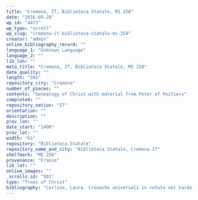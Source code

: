 ```yaml
---
title: "Cremona, IT, Biblioteca Statale, MS 258"
date: "2016-09-28"
wp_id: "4473"
wp_type: "scroll"
wp_slug: "cremona-it-biblioteca-statale-ms-258"
creator: "admin"
online_bibliography_record: ""
language_1: "Unknown Language"
language_2: ""
lib_lon: ""
meta_title: "Cremona, IT, Biblioteca Statale, MS 258"
date_quality: ""
length: "592"
repository_city: "Cremona"
number_of_pieces: ""
contents: "Genealogy of Christ with material from Peter of Poitiers"
completed: ""
repository_nation: "IT"
orientation: ""
description: ""
prov_lon: ""
date_start: "1400"
prov_lat: ""
width: "61"
repository: "Biblioteca Statale"
repository_name_and_city: "Biblioteca Statale, Cremona IT"
shelfmark: "MS 258"
provenance: "France"
lib_lat: ""
online_images: ""
_scrolls_id: "503"
type: "Trees of Christ"
bibliography: "Carlino, Laura. Cronache universali in rotulo nel tardo Medioevo: la storia per immagini nel ms. 258 della Biblioteca statale di Cremona. Istituto Poligrafico e Zecca dello Stato, 1997."
---
```



